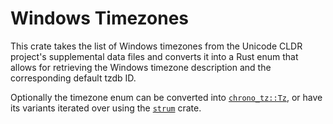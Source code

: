 # Windows Timezones

This crate takes the list of Windows timezones from the Unicode CLDR project's supplemental data files and converts it into a Rust enum that allows for retrieving the Windows timezone description and the corresponding default tzdb ID.

Optionally the timezone enum can be converted into [`chrono_tz::Tz`], or have its variants iterated over using the [`strum`] crate.

[`chrono_tz::Tz`]: https://docs.rs/chrono-tz/latest/chrono_tz/enum.Tz.html
[`strum`]: https://docs.rs/strum/latest/strum/trait.IntoEnumIterator.html

